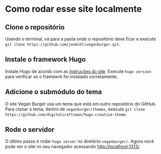 # Como rodar esse site localmente

## Clone o repositório

Usando o terminal, vá para a pasta onde o repositório deve ficar e execute `git clone https://github.com/jenmchl/veganburger.git`.

## Instale o framework Hugo

Instale Hugo de acordo com as [instruções do site](https://gohugo.io/getting-started/installing/). Execute `hugo version` para verificar se o framewrk foi instalado corretamente.

## Adicione o submódulo do tema

O site Vegan Burger usa um tema que está em outro repositório do GitHub. Para clonar o tema, dentro de `veganburger/themes`, execute `git clone https://github.com/digitalcraftsman/hugo-creative-theme`.

## Rode o servidor

O último passo é rodar `hugo server` no diretório `veganburger/`. Agora você pode ver o site no seu navegador acessando [http://localhost:1313/](http://localhost:1313/).
